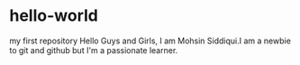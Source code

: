 # hello-world
my first repository
Hello Guys and Girls,
I am Mohsin Siddiqui.I am a newbie to git and github but I'm a passionate learner.
